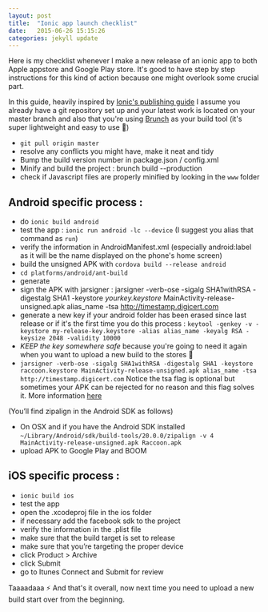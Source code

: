```yaml
---
layout: post
title:  "Ionic app launch checklist"
date:   2015-06-26 15:15:26
categories: jekyll update
---
```


Here is my checklist whenever I make a new release of an ionic app to both Apple appstore and Google Play store. It's good to have step by step instructions for this kind of action because one might overlook some crucial part.

In this guide, heavily inspired by [Ionic's publishing guide][ionic] I assume you already have a git repository set up and your latest work is located on your master branch and also that you're using [Brunch][brunch] as your build tool (it's super lightweight and easy to use :facepunch:)

- `git pull origin master`
- resolve any conflicts you might have, make it neat and tidy
- Bump the build version number in package.json / config.xml
- Minify and build the project : brunch build --production
- check if Javascript files are properly minified by looking in the `www` folder

Android specific process  :
---------------------------

- do `ionic build android`
- test the app : `ionic run android -lc --device` (I suggest you alias that command as `run`)
- verify the information in AndroidManifest.xml (especially android:label as it will be the name displayed on the phone's home screen)
- build the unsigned APK with `cordova build --release android`
- `cd platforms/android/ant-build`
- generate
- sign the APK with jarsigner : jarsigner -verb-ose -sigalg SHA1withRSA -digestalg SHA1 -keystore _yourkey.keystore_ MainActivity-release-unsigned.apk alias_name -tsa http://timestamp.digicert.com
- generate a new key if your android folder has been erased since last release or if it's the first time you do this process : `keytool -genkey -v -keystore my-release-key.keystore -alias alias_name -keyalg RSA -keysize 2048 -validity 10000`
- _KEEP the key somewhere safe_ because you're going to need it again when you want to upload a new build to the stores :fire_engine:
- `jarsigner -verb-ose -sigalg SHA1withRSA -digestalg SHA1 -keystore raccoon.keystore MainActivity-release-unsigned.apk alias_name -tsa http://timestamp.digicert.com`
Notice the tsa flag is optional but sometimes your APK can be rejected for no reason and this flag solves it. More information [here][tsa-flag]

(You’ll find zipalign in the Android SDK as follows)

- On OSX and if you have the Android SDK installed `~/Library/Android/sdk/build-tools/20.0.0/zipalign -v 4 MainActivity-release-unsigned.apk Raccoon.apk`
- upload APK to Google Play and BOOM

iOS specific process :
----------------------
- `ionic build ios`
- test the app
- open the .xcodeproj file in the ios folder
- if necessary add the facebook sdk to the project
- verify the information in the .plist file
- make sure that the build target is set to release
- make sure that you’re targeting the proper device
- click Product > Archive
- click Submit
- go to Itunes Connect and Submit for review

Taaaadaaa :zap:
And that's it overall, now next time you need to upload a new build start over from the beginning.

[tsa-flag]: http://stackoverflow.com/questions/21695520/tsa-or-tsacert-timestamp-for-applet-jar-self-signed
[ionic]: http://ionicframework.com/docs/guide/publishing.html
[brunch]: http://brunch.io




